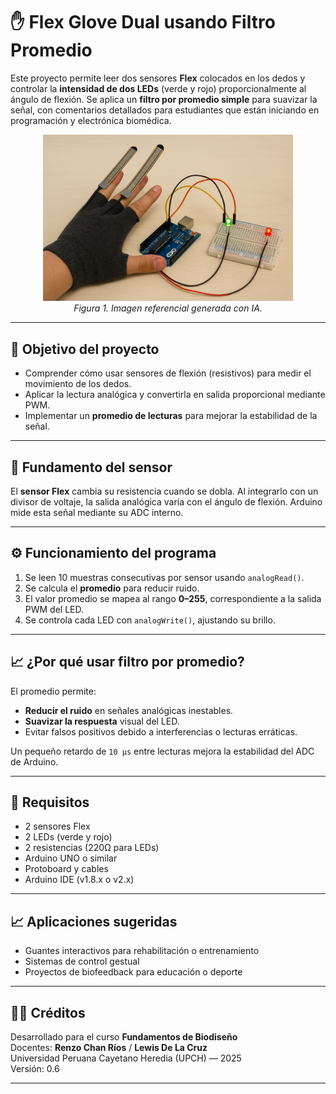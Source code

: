 # ✋ Flex Glove Dual usando Filtro Promedio

Este proyecto permite leer dos sensores **Flex** colocados en los dedos y controlar la **intensidad de dos LEDs** (verde y rojo) proporcionalmente al ángulo de flexión. Se aplica un **filtro por promedio simple** para suavizar la señal, con comentarios detallados para estudiantes que están iniciando en programación y electrónica biomédica.

<p align="center">
  <img src="image.png" alt="Flex Glove Mini Project" width="400"><br>
  <em>Figura 1. Imagen referencial generada con IA.</em>
</p>


---

## 🎯 Objetivo del proyecto

- Comprender cómo usar sensores de flexión (resistivos) para medir el movimiento de los dedos.
- Aplicar la lectura analógica y convertirla en salida proporcional mediante PWM.
- Implementar un **promedio de lecturas** para mejorar la estabilidad de la señal.

---

## 🔬 Fundamento del sensor

El **sensor Flex** cambia su resistencia cuando se dobla. Al integrarlo con un divisor de voltaje, la salida analógica varía con el ángulo de flexión. Arduino mide esta señal mediante su ADC interno.

---

## ⚙️ Funcionamiento del programa

1. Se leen 10 muestras consecutivas por sensor usando `analogRead()`.
2. Se calcula el **promedio** para reducir ruido.
3. El valor promedio se mapea al rango **0–255**, correspondiente a la salida PWM del LED.
4. Se controla cada LED con `analogWrite()`, ajustando su brillo.

---

## 📈 ¿Por qué usar filtro por promedio?

El promedio permite:
- **Reducir el ruido** en señales analógicas inestables.
- **Suavizar la respuesta** visual del LED.
- Evitar falsos positivos debido a interferencias o lecturas erráticas.

Un pequeño retardo de `10 µs` entre lecturas mejora la estabilidad del ADC de Arduino.

---

## 🧪 Requisitos

- 2 sensores Flex
- 2 LEDs (verde y rojo)
- 2 resistencias (220Ω para LEDs)
- Arduino UNO o similar
- Protoboard y cables
- Arduino IDE (v1.8.x o v2.x)

---

## 📈 Aplicaciones sugeridas

- Guantes interactivos para rehabilitación o entrenamiento
- Sistemas de control gestual
- Proyectos de biofeedback para educación o deporte

---

## 🧑‍🏫 Créditos

Desarrollado para el curso **Fundamentos de Biodiseño**  
Docentes: **Renzo Chan Ríos** / **Lewis De La Cruz**  
Universidad Peruana Cayetano Heredia (UPCH) — 2025  
Versión: 0.6

---
